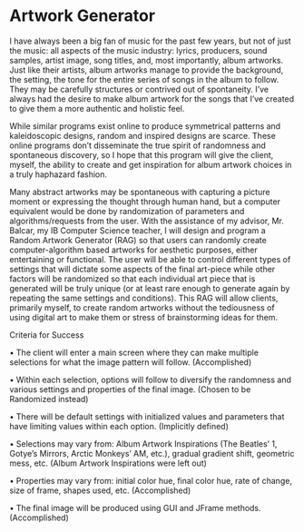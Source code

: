 Artwork Generator
=================

I have always been a big fan of music for the past few years, but not of just the music: all aspects of the music industry: lyrics, producers, sound samples, artist image, song titles, and, most importantly, album artworks. Just like their artists, album artworks manage to provide the background, the setting, the tone for the entire series of songs in the album to follow. They may be carefully structures or contrived out of spontaneity. I’ve always had the desire to make album artwork for the songs that I’ve created to give them a more authentic and holistic feel. 

While similar programs exist online to produce symmetrical patterns and kaleidoscopic designs, random and inspired designs are scarce. These online programs don’t disseminate the true spirit of randomness and spontaneous discovery, so I hope that this program will give the client, myself, the ability to create and get inspiration for album artwork choices in a truly haphazard fashion.

 
Many abstract artworks may be spontaneous with capturing a picture moment or expressing the thought through human hand, but a computer equivalent would be done by randomization of parameters and algorithms/requests from the user. With the assistance of my advisor, Mr. Balcar, my IB Computer Science teacher, I will design and program a Random Artwork Generator (RAG) so that users can randomly create computer-algorithm based artworks for aesthetic purposes, either entertaining or functional. The user will be able to control different types of settings that will dictate some aspects of the final art-piece while other factors will be randomized so that each individual art piece that is generated will be truly unique (or at least rare enough to generate again by repeating the same settings and conditions). This RAG will allow clients, primarily myself, to create random artworks without the tediousness of using digital art to make them or stress of brainstorming ideas for them.

 
Criteria for Success

•	The client will enter a main screen where they can make multiple selections for what the image pattern will follow. (Accomplished)

•	Within each selection, options will follow to diversify the randomness and various settings and properties of the final image. (Chosen to be Randomized instead)

•	There will be default settings with initialized values and parameters that have limiting values within each option. (Implicitly defined)

•	Selections may vary from: Album Artwork Inspirations (The Beatles’ 1, Gotye’s Mirrors, Arctic Monkeys’ AM, etc.), gradual gradient shift, geometric mess, etc. (Album Artwork Inspirations were left out)

•	Properties may vary from: initial color hue, final color hue, rate of change, size of frame, shapes used, etc. (Accomplished)

•	The final image will be produced using GUI and JFrame methods. (Accomplished)


